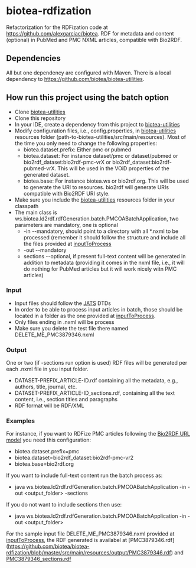 # biotea-rdfization
Refactorization for the RDFization code at https://github.com/alexgarciac/biotea.
RDF for metadata and content (optional) in PubMed and PMC NXML articles, compatible with Bio2RDF.

## Dependencies
All but one dependency are configured with Maven. There is a local dependency to https://github.com/biotea/biotea-utilities.

## How run this project using the batch option
* Clone [biotea-utilities](https://github.com/biotea/biotea-utilities)
* Clone this repository
* In your IDE, create a dependency from this project to [biotea-utilities](https://github.com/biotea/biotea-utilities)
* Modify configuration files, i.e., config.properties, in [biotea-utilities](https://github.com/biotea/biotea-utilities) resources folder (path-to-biotea-utilities/src/main/resources). Most of the time you only need to change the following properties:
  * biotea.dataset.prefix: Either pmc or pubmed
  * biotea.dataset: For instance dataset/pmc or dataset/pubmed or bio2rdf_dataset:bio2rdf-pmc-vrX or bio2rdf_dataset:bio2rdf-pubmed-vrX. This will be used in the VOiD properties of the generated dataset.
  * biotea.base: For instance biotea.ws or bio2rdf.org. This will be used to generate the URI to resources. bio2rdf will generate URIs compatible with Bio2RDF URI style.
* Make sure you include the [biotea-utilities](https://github.com/biotea/biotea-utilities) resources folder in your classpath
* The main class is ws.biotea.ld2rdf.rdfGeneration.batch.PMCOABatchApplication, two parameters are mandatory, one is optional
  * -in <input-dir> --mandatory, should point to a directory with all *.nxml to be processed (remember it should follow the structure and include all the files provided at [inputToProcess](https://github.com/biotea/biotea-rdfization/tree/master/src/main/resources/inputToProcess)
  * -out <output-dir> --mandatory
  * sections --optional, if present full-text content will be generated in addition to metadata (providing it comes in the nxml file, i.e., it will do nothing for PubMed articles but it will work nicely witn PMC articles)
  
### Input
* Input files should follow the [JATS](https://jats.nlm.nih.gov/) DTDs
* In order to be able to process input articles in batch, those should be located in a folder as the one provided at [inputToProcess](https://github.com/biotea/biotea-rdfization/tree/master/src/main/resources/inputToProcess).
* Only files ending in .nxml will be process
* Make sure you delete the test file there named DELETE_ME_PMC3879346.nxml

### Output
One or two (if -sections run option is used) RDF files will be generated per each .nxml file in you input folder.
* DATASET-PREFIX_ARTICLE-ID.rdf containing all the metadata, e.g., authors, title, journal, etc.
* DATASET-PREFIX_ARTICLE-ID_sections.rdf, containing all the text content, i.e., section titles and paragraphs
* RDF format will be RDF/XML

### Examples
For instance, if you want to RDFize PMC articles following the [Bio2RDF URL model](https://github.com/bio2rdf/bio2rdf-scripts/wiki/RDFization-Guide) you need this configuration:
* biotea.dataset.prefix=pmc
* biotea.dataset=bio2rdf_dataset:bio2rdf-pmc-vr2
* biotea.base=bio2rdf.org

If you want to include full-text content run the batch process as:
* java ws.biotea.ld2rdf.rdfGeneration.batch.PMCOABatchApplication -in <inputToProcess> -out <output_folder> -sections

If you do not want to include sections then use:
* java ws.biotea.ld2rdf.rdfGeneration.batch.PMCOABatchApplication -in <inputToProcess> -out <output_folder>

For the sample input file DELETE_ME_PMC3879346.nxml provided at [inputToProcess](https://github.com/biotea/biotea-rdfization/tree/master/src/main/resources/inputToProcess), the RDF generated is availabel at [PMC3879346.rdf]
(https://github.com/biotea/biotea-rdfization/blob/master/src/main/resources/output/PMC3879346.rdf) and [PMC3879346_sections.rdf
](https://github.com/biotea/biotea-rdfization/blob/master/src/main/resources/output/PMC3879346_sections.rdf)
